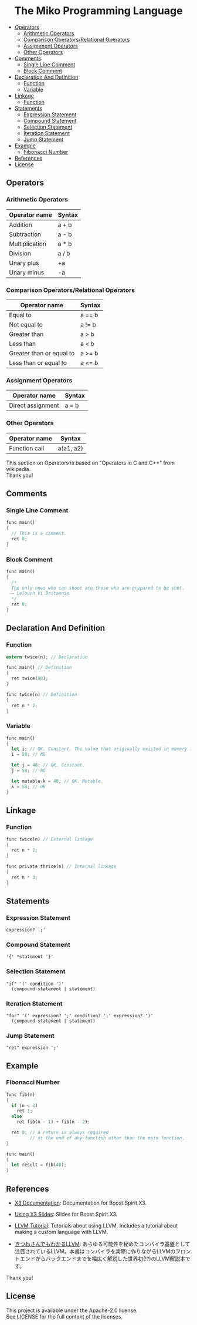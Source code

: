 <div align="center">
    <h1>The Miko Programming Language</h1>
</div>

- [Operators](#operators)
  - [Arithmetic Operators](#arithmetic-operators)
  - [Comparison Operators/Relational Operators](#comparison-operatorsrelational-operators)
  - [Assignment Operators](#assignment-operators)
  - [Other Operators](#other-operators)
- [Comments](#comments)
  - [Single Line Comment](#single-line-comment)
  - [Block Comment](#block-comment)
- [Declaration And Definition](#declaration-and-definition)
  - [Function](#function)
  - [Variable](#variable)
- [Linkage](#linkage)
  - [Function](#function-1)
- [Statements](#statements)
  - [Expression Statement](#expression-statement)
  - [Compound Statement](#compound-statement)
  - [Selection Statement](#selection-statement)
  - [Iteration Statement](#iteration-statement)
  - [Jump Statement](#jump-statement)
- [Example](#example)
  - [Fibonacci Number](#fibonacci-number)
- [References](#references)
- [License](#license)

## Operators
### Arithmetic Operators
| Operator name  | Syntax |
| -------------- | ------ |
| Addition       | a + b  |
| Subtraction    | a - b  |
| Multiplication | a * b  |
| Division       | a / b  |
| Unary plus     | +a     |
| Unary minus    | -a     |

### Comparison Operators/Relational Operators
| Operator name            | Syntax  |
| ------------------------ | ------- |
| Equal to                 | a == b  |
| Not equal to             | a != b  |
| Greater than             | a > b   |
| Less than                | a < b   |
| Greater than or equal to | a >= b  |
| Less than or equal to    | a <= b |

### Assignment Operators
| Operator name     | Syntax |
| ----------------- | ------ |
| Direct assignment | a = b  |

### Other Operators
| Operator name | Syntax    |
| ------------- | --------- |
| Function call | a(a1, a2) |

This section on Operators is based on "Operators in C and C++" from wikipedia.<br/>
Thank you!

## Comments
### Single Line Comment
```rust
func main()
{
  // This is a comment.
  ret 0;
}
```

### Block Comment
```rust
func main()
{
  /*
  The only ones who can shoot are those who are prepared to be shot.
  ― Lelouch Vi Britannia
  */
  ret 0;
}
```

## Declaration And Definition
### Function
```rust
extern twice(n); // Declaration

func main() // Definition
{
  ret twice(58);
}

func twice(n) // Definition
{
  ret n * 2;
}
```
### Variable
```rust
func main()
{
  let i; // OK. Constant. The value that originally existed in memory is stored.
  i = 58; // NG

  let j = 48; // OK. Constant.
  j = 58; // NG

  let mutable k = 48; // OK. Mutable.
  k = 58; // OK
}
```

## Linkage
### Function
```rust
func twice(n) // External linkage
{
  ret n * 2;
}

func private thrice(n) // Internal linkage
{
  ret n * 3;
}
```

## Statements
### Expression Statement
```peg
expression? ';'
```

### Compound Statement
```peg
'{' *statement '}'
```

### Selection Statement
```peg
"if" '(' condition ')'
  (compound-statement | statement)
```

### Iteration Statement
```peg
"for" '(' expression? ';' condition? ';' expression? ')'
  (compound-statement | statement)
```

### Jump Statement
```peg
"ret" expression ';'
```

## Example
### Fibonacci Number
```rust
func fib(n)
{
  if (n < 3)
    ret 1;
  else
    ret fib(n - 1) + fib(n - 2);

  ret 0; // A return is always required
         // at the end of any function other than the main function.
}

func main()
{
  let result = fib(40);
}
```

## References
- [X3 Documentation](http://ciere.com/cppnow15/x3_docs/): Documentation for Boost.Spirit.X3.

- [Using X3 Slides](http://ciere.com/cppnow15/x3_docs/): Slides for Boost.Spirit.X3.

- [LLVM Tutorial](https://llvm.org/docs/GettingStartedTutorials.html): Tutorials about using LLVM. Includes a tutorial about making a custom language with LLVM.

- [きつねさんでもわかるLLVM](https://tatsu-zine.com/books/llvm): あらゆる可能性を秘めたコンパイラ基盤として注目されているLLVM。本書はコンパイラを実際に作りながらLLVMのフロントエンドからバックエンドまでを幅広く解説した世界初(!?)のLLVM解説本です。

Thank you!

## License
This project is available under the Apache-2.0 license.<br/>
See LICENSE for the full content of the licenses.
